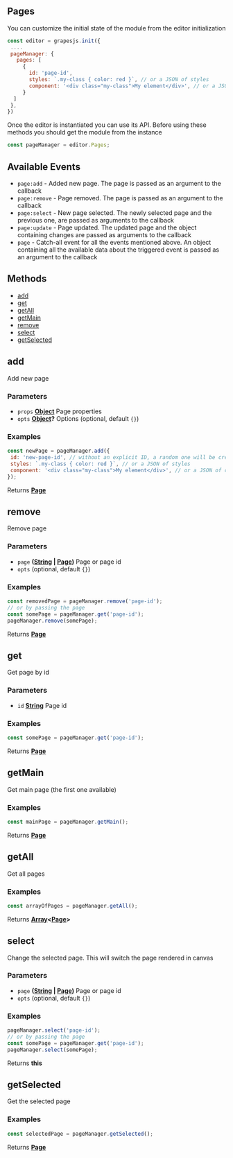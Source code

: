 <!-- Generated by documentation.js. Update this documentation by updating the source code. -->

## Pages

You can customize the initial state of the module from the editor initialization

```js
const editor = grapesjs.init({
 ....
 pageManager: {
   pages: [
     {
       id: 'page-id',
       styles: `.my-class { color: red }`, // or a JSON of styles
       component: '<div class="my-class">My element</div>', // or a JSON of components
     }
  ]
 },
})
```

Once the editor is instantiated you can use its API. Before using these methods you should get the module from the instance

```js
const pageManager = editor.Pages;
```

## Available Events

*   `page:add` - Added new page. The page is passed as an argument to the callback
*   `page:remove` - Page removed. The page is passed as an argument to the callback
*   `page:select` - New page selected. The newly selected page and the previous one, are passed as arguments to the callback
*   `page:update` - Page updated. The updated page and the object containing changes are passed as arguments to the callback
*   `page` - Catch-all event for all the events mentioned above. An object containing all the available data about the triggered event is passed as an argument to the callback

## Methods

*   [add][1]
*   [get][2]
*   [getAll][3]
*   [getMain][4]
*   [remove][5]
*   [select][6]
*   [getSelected][7]

[Page]: page.html

## add

Add new page

### Parameters

*   `props` **[Object][8]** Page properties
*   `opts` **[Object][8]?** Options (optional, default `{}`)

### Examples

```javascript
const newPage = pageManager.add({
 id: 'new-page-id', // without an explicit ID, a random one will be created
 styles: `.my-class { color: red }`, // or a JSON of styles
 component: '<div class="my-class">My element</div>', // or a JSON of components
});
```

Returns **[Page]** 

## remove

Remove page

### Parameters

*   `page` **([String][9] | [Page])** Page or page id
*   `opts`   (optional, default `{}`)

### Examples

```javascript
const removedPage = pageManager.remove('page-id');
// or by passing the page
const somePage = pageManager.get('page-id');
pageManager.remove(somePage);
```

Returns **[Page]** 

## get

Get page by id

### Parameters

*   `id` **[String][9]** Page id

### Examples

```javascript
const somePage = pageManager.get('page-id');
```

Returns **[Page]** 

## getMain

Get main page (the first one available)

### Examples

```javascript
const mainPage = pageManager.getMain();
```

Returns **[Page]** 

## getAll

Get all pages

### Examples

```javascript
const arrayOfPages = pageManager.getAll();
```

Returns **[Array][10]<[Page]>** 

## select

Change the selected page. This will switch the page rendered in canvas

### Parameters

*   `page` **([String][9] | [Page])** Page or page id
*   `opts`   (optional, default `{}`)

### Examples

```javascript
pageManager.select('page-id');
// or by passing the page
const somePage = pageManager.get('page-id');
pageManager.select(somePage);
```

Returns **this** 

## getSelected

Get the selected page

### Examples

```javascript
const selectedPage = pageManager.getSelected();
```

Returns **[Page]** 

[1]: #add

[2]: #get

[3]: #getall

[4]: #getmain

[5]: #remove

[6]: #select

[7]: #getselected

[8]: https://developer.mozilla.org/docs/Web/JavaScript/Reference/Global_Objects/Object

[9]: https://developer.mozilla.org/docs/Web/JavaScript/Reference/Global_Objects/String

[10]: https://developer.mozilla.org/docs/Web/JavaScript/Reference/Global_Objects/Array
